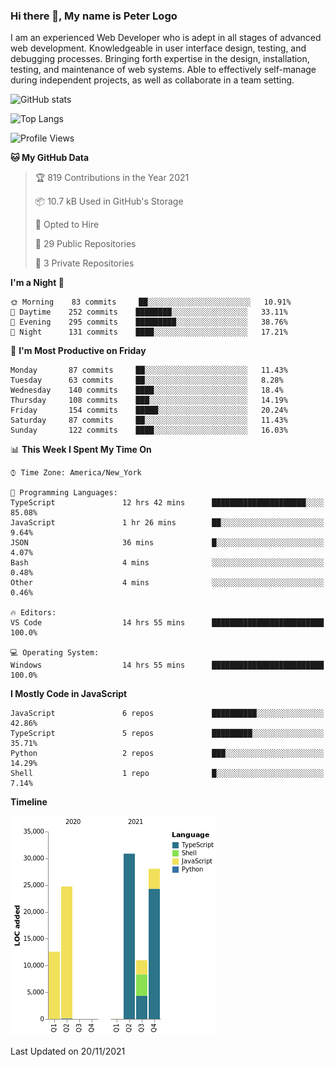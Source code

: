 ### Hi there 👋, My name is Peter Logo

I am an experienced Web Developer who is adept in all stages of advanced web development. Knowledgeable in user interface design, 
testing, and debugging processes. Bringing forth expertise in the design, installation, testing, and maintenance of web systems. 
Able to effectively self-manage during independent projects, as well as collaborate in a team setting.

![GitHub stats](https://github-readme-stats.vercel.app/api?username=peterlogo&show_icons=true&count_private=true&theme=dark)

![Top Langs](https://github-readme-stats.vercel.app/api/top-langs/?username=peterlogo&theme=dark&layout=compact&langs_count=8)

<!--START_SECTION:waka-->
![Profile Views](http://img.shields.io/badge/Profile%20Views-0-blue)

**🐱 My GitHub Data** 

> 🏆 819 Contributions in the Year 2021
 > 
> 📦 10.7 kB Used in GitHub's Storage 
 > 
> 💼 Opted to Hire
 > 
> 📜 29 Public Repositories 
 > 
> 🔑 3 Private Repositories  
 > 
**I'm a Night 🦉** 

```text
🌞 Morning    83 commits     ██░░░░░░░░░░░░░░░░░░░░░░░   10.91% 
🌆 Daytime    252 commits    ████████░░░░░░░░░░░░░░░░░   33.11% 
🌃 Evening    295 commits    █████████░░░░░░░░░░░░░░░░   38.76% 
🌙 Night      131 commits    ████░░░░░░░░░░░░░░░░░░░░░   17.21%

```
📅 **I'm Most Productive on Friday** 

```text
Monday       87 commits     ██░░░░░░░░░░░░░░░░░░░░░░░   11.43% 
Tuesday      63 commits     ██░░░░░░░░░░░░░░░░░░░░░░░   8.28% 
Wednesday    140 commits    ████░░░░░░░░░░░░░░░░░░░░░   18.4% 
Thursday     108 commits    ███░░░░░░░░░░░░░░░░░░░░░░   14.19% 
Friday       154 commits    █████░░░░░░░░░░░░░░░░░░░░   20.24% 
Saturday     87 commits     ██░░░░░░░░░░░░░░░░░░░░░░░   11.43% 
Sunday       122 commits    ████░░░░░░░░░░░░░░░░░░░░░   16.03%

```


📊 **This Week I Spent My Time On** 

```text
⌚︎ Time Zone: America/New_York

💬 Programming Languages: 
TypeScript               12 hrs 42 mins      █████████████████████░░░░   85.08% 
JavaScript               1 hr 26 mins        ██░░░░░░░░░░░░░░░░░░░░░░░   9.64% 
JSON                     36 mins             █░░░░░░░░░░░░░░░░░░░░░░░░   4.07% 
Bash                     4 mins              ░░░░░░░░░░░░░░░░░░░░░░░░░   0.48% 
Other                    4 mins              ░░░░░░░░░░░░░░░░░░░░░░░░░   0.46%

🔥 Editors: 
VS Code                  14 hrs 55 mins      █████████████████████████   100.0%

💻 Operating System: 
Windows                  14 hrs 55 mins      █████████████████████████   100.0%

```

**I Mostly Code in JavaScript** 

```text
JavaScript               6 repos             ██████████░░░░░░░░░░░░░░░   42.86% 
TypeScript               5 repos             █████████░░░░░░░░░░░░░░░░   35.71% 
Python                   2 repos             ███░░░░░░░░░░░░░░░░░░░░░░   14.29% 
Shell                    1 repo              █░░░░░░░░░░░░░░░░░░░░░░░░   7.14%

```


**Timeline**

![Chart not found](https://raw.githubusercontent.com/peterlogo/peterlogo/main/charts/bar_graph.png) 


 Last Updated on 20/11/2021
<!--END_SECTION:waka-->


